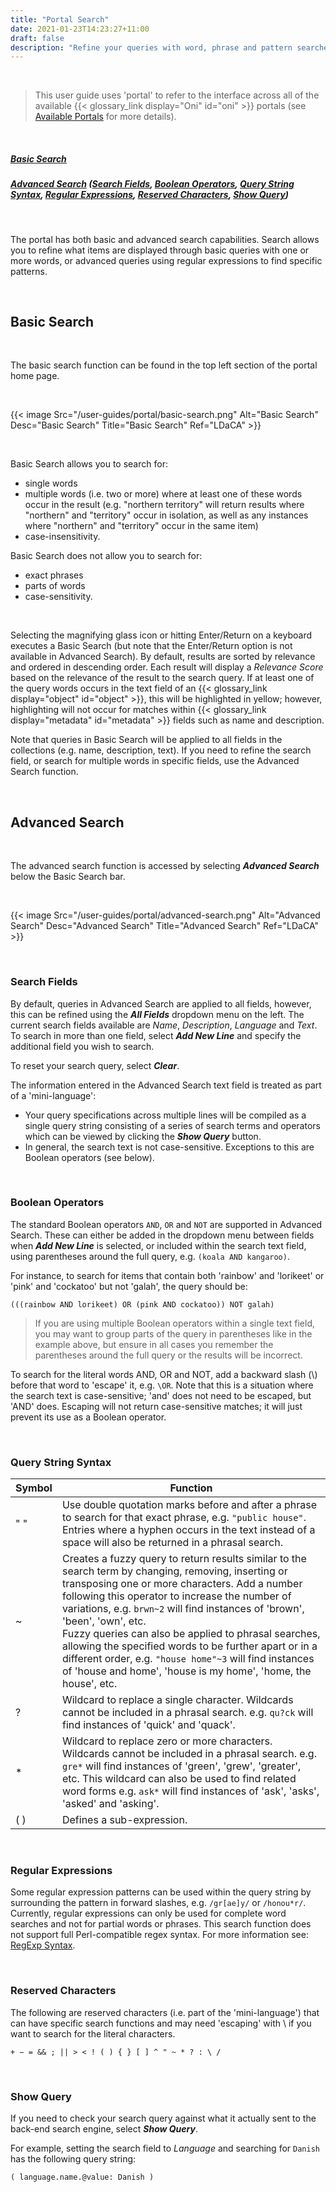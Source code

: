 ```yaml
---
title: "Portal Search"
date: 2021-01-23T14:23:27+11:00
draft: false
description: "Refine your queries with word, phrase and pattern searches."
---
```


<br>

> This user guide uses 'portal' to refer to the interface across all of the available {{< glossary_link display="Oni" id="oni" >}} portals (see [Available Portals](/resources/user-guides/portal/available-portals/) for more details).

<br>

##### [Basic Search](#basic-search)

##### [Advanced Search](#advanced-search) ([Search Fields](#search-fields), [Boolean Operators](#boolean-operators), [Query String Syntax](#query-string-syntax), [Regular Expressions](#regular-expressions), [Reserved Characters](#reserved-characters), [Show Query](#show-query))

<br>

The portal has both basic and advanced search capabilities. Search allows you to refine what items are displayed through basic queries with one or more words, or advanced queries using regular expressions to find specific patterns.

<br>

## Basic Search

<br>

The basic search function can be found in the top left section of the portal home page.

<br>

{{< image Src="/user-guides/portal/basic-search.png" Alt="Basic Search" Desc="Basic Search" Title="Basic Search" Ref="LDaCA" >}}

<br>

Basic Search allows you to search for:

- single words
- multiple words (i.e. two or more) where at least one of these words occur in the result (e.g. "northern territory" will return results where "northern" and "territory" occur in isolation, as well as any instances where "northern" and "territory" occur in the same item)
- case-insensitivity.

Basic Search does not allow you to search for:

- exact phrases
- parts of words
- case-sensitivity.

<br>

Selecting the magnifying glass icon or hitting Enter/Return on a keyboard executes a Basic Search (but note that the Enter/Return option is not available in Advanced Search). By default, results are sorted by relevance and ordered in descending order. Each result will display a _Relevance Score_ based on the relevance of the result to the search query. If at least one of the query words occurs in the text field of an {{< glossary_link display="object" id="object" >}}, this will be highlighted in yellow; however, highlighting will not occur for matches within {{< glossary_link display="metadata" id="metadata" >}} fields such as name and description.

Note that queries in Basic Search will be applied to all fields in the collections (e.g. name, description, text). If you need to refine the search field, or search for multiple words in specific fields, use the Advanced Search function.

<br>

## Advanced Search

<br>

The advanced search function is accessed by selecting **_Advanced Search_** below the Basic Search bar.

<br>

{{< image Src="/user-guides/portal/advanced-search.png" Alt="Advanced Search" Desc="Advanced Search" Title="Advanced Search" Ref="LDaCA" >}}

<br>

### Search Fields

By default, queries in Advanced Search are applied to all fields, however, this can be refined using the **_All Fields_** dropdown menu on the left. The current search fields available are _Name_, _Description_, _Language_ and _Text_. To search in more than one field, select **_Add New Line_** and specify the additional field you wish to search.

To reset your search query, select **_Clear_**.

The information entered in the Advanced Search text field is treated as part of a 'mini-language':

- Your query specifications across multiple lines will be compiled as a single query string consisting of a series of search terms and operators which can be viewed by clicking the **_Show Query_** button.
- In general, the search text is not case-sensitive. Exceptions to this are Boolean operators (see below).

<br>

### Boolean Operators

The standard Boolean operators `AND`, `OR` and `NOT` are supported in Advanced Search. These can either be added in the dropdown menu between fields when **_Add New Line_** is selected, or included within the search text field, using parentheses around the full query, e.g. `(koala AND kangaroo)`.

For instance, to search for items that contain both 'rainbow' and 'lorikeet' or 'pink' and 'cockatoo' but not 'galah', the query should be:

`(((rainbow AND lorikeet) OR (pink AND cockatoo)) NOT galah)`

> If you are using multiple Boolean operators within a single text field, you may want to group parts of the query in parentheses like in the example above, but ensure in all cases you remember the parentheses around the full query or the results will be incorrect.

To search for the literal words AND, OR and NOT, add a backward slash (\\) before that word to 'escape' it, e.g. `\OR`. Note that this is a situation where the search text is case-sensitive; 'and' does not need to be escaped, but 'AND' does. Escaping will not return case-sensitive matches; it will just prevent its use as a Boolean operator.

<br>

### Query String Syntax

| Symbol | Function                                                                                                                                                                                                                                                                                                                                                                                                                                                                                                                               |
| ------ | -------------------------------------------------------------------------------------------------------------------------------------------------------------------------------------------------------------------------------------------------------------------------------------------------------------------------------------------------------------------------------------------------------------------------------------------------------------------------------------------------------------------------------------- |
| " "    | Use double quotation marks before and after a phrase to search for that exact phrase, e.g. `"public house"`. Entries where a hyphen occurs in the text instead of a space will also be returned in a phrasal search.                                                                                                                                                                                                                                                                                                                   |
| ~      | Creates a fuzzy query to return results similar to the search term by changing, removing, inserting or transposing one or more characters. Add a number following this operator to increase the number of variations, e.g. `brwn~2` will find instances of 'brown', 'been', 'own', etc.<br>Fuzzy queries can also be applied to phrasal searches, allowing the specified words to be further apart or in a different order, e.g. `"house home"~3` will find instances of 'house and home', 'house is my home', 'home, the house', etc. |
| ?      | Wildcard to replace a single character. Wildcards cannot be included in a phrasal search. e.g. `qu?ck` will find instances of 'quick' and 'quack'.                                                                                                                                                                                                                                                                                                                                                                                     |
| \*     | Wildcard to replace zero or more characters. Wildcards cannot be included in a phrasal search. e.g. `gre*` will find instances of 'green', 'grew', 'greater', etc. This wildcard can also be used to find related word forms e.g. `ask*` will find instances of 'ask', 'asks', 'asked' and 'asking'.                                                                                                                                                                                                                                   |
| ( )    | Defines a sub-expression.                                                                                                                                                                                                                                                                                                                                                                                                                                                                                                              |

<br>

### Regular Expressions

Some regular expression patterns can be used within the query string by surrounding the pattern in forward slashes, e.g. `/gr[ae]y/` or `/honou*r/`. Currently, regular expressions can only be used for complete word searches and not for partial words or phrases. This search function does not support full Perl-compatible regex syntax. For more information see: [RegExp Syntax](https://www.elastic.co/guide/en/elasticsearch/reference/current/regexp-syntax.html).

<br>

### Reserved Characters

The following are reserved characters (i.e. part of the 'mini-language') that can have specific search functions and may need 'escaping' with \ if you want to search for the literal characters.

`+ − = && ; || > < ! ( ) { } [ ] ^ " ~ * ? : \ /`

<br>

### Show Query

If you need to check your search query against what it actually sent to the back-end search engine, select **_Show Query_**.

For example, setting the search field to _Language_ and searching for `Danish` has the following query string:

`( language.name.@value: Danish )`

<br>
